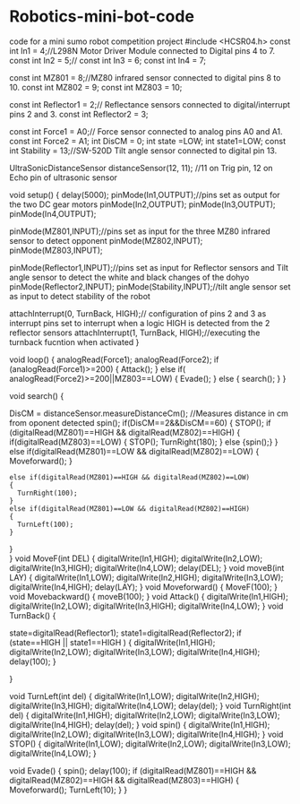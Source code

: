 # Robotics-mini-bot-code
code for a mini sumo robot competition project
#include <HCSR04.h>
const int In1 = 4;//L298N Motor Driver Module connected to Digital pins 4 to 7.
const int In2 = 5;//
const int In3 = 6;
const int In4 = 7;

const int MZ801 = 8;//MZ80 infrared sensor connected to digital pins 8 to 10. 
const int MZ802 = 9;
const int MZ803 = 10;

const int Reflector1 = 2;// Reflectance sensors connected to digital/interrupt pins 2 and 3.
const int Reflector2 = 3;

const int Force1 = A0;// Force sensor connected to analog pins A0 and A1.
const int Force2 = A1;
      int DisCM = 0;
      int state =LOW;
      int state1=LOW;
const int Stability = 13;//SW-520D Tilt angle sensor connected to digital pin 13.

UltraSonicDistanceSensor distanceSensor(12, 11); //11 on Trig pin, 12 on Echo pin of ultrasonic sensor

void setup()
{
  delay(5000);
  pinMode(In1,OUTPUT);//pins set as output for the two DC gear motors
  pinMode(In2,OUTPUT);
  pinMode(In3,OUTPUT);
  pinMode(In4,OUTPUT);
  
  pinMode(MZ801,INPUT);//pins set as input for the three MZ80 infrared sensor to detect opponent
  pinMode(MZ802,INPUT);
  pinMode(MZ803,INPUT);

  pinMode(Reflector1,INPUT);//pins set as input for Reflector sensors and Tilt angle sensor to detect the white and black changes of the dohyo
  pinMode(Reflector2,INPUT);
  pinMode(Stability,INPUT);//tilt angle sensor set as input to detect stability of the robot
  
  attachInterrupt(0, TurnBack, HIGH);// configuration of pins 2 and 3 as interrupt pins set to interrupt when a logic HIGH is detected from the 2 reflector sensors
  attachInterrupt(1, TurnBack, HIGH);//executing the turnback fucntion when activated
}

void loop()
{
  analogRead(Force1);
  analogRead(Force2);
 if (analogRead(Force1)>=200)
 {
  Attack();
 }
 else if( analogRead(Force2)>=200||MZ803==LOW)
 {
  Evade();
 }
 else
 {
  search();
 }
}

void search()
{
  
  DisCM = distanceSensor.measureDistanceCm(); //Measures distance in cm from oponent detected
  spin();
  if(DisCM==2&&DisCM==60)
  {
    STOP();
    if (digitalRead(MZ801)==HIGH && digitalRead(MZ802)==HIGH)
    {
      if(digitalRead(MZ803)==LOW)
      {
        STOP();
        TurnRight(180);
      }
      else
      {spin();}
    }
    else if(digitalRead(MZ801)==LOW && digitalRead(MZ802)==LOW)
    {
      Moveforward();
    }
    
    else if(digitalRead(MZ801)==HIGH && digitalRead(MZ802)==LOW)
    {
      TurnRight(100);
    }
    else if(digitalRead(MZ801)==LOW && digitalRead(MZ802)==HIGH)
    {
      TurnLeft(100);
    }
  }  
}
void MoveF(int DEL)
{
  digitalWrite(In1,HIGH);
  digitalWrite(In2,LOW);
  digitalWrite(In3,HIGH);
  digitalWrite(In4,LOW);
  delay(DEL);
}
void moveB(int LAY)
{
  digitalWrite(In1,LOW);
  digitalWrite(In2,HIGH);
  digitalWrite(In3,LOW);
  digitalWrite(In4,HIGH);
  delay(LAY);
}
void Moveforward()
{
  MoveF(100);
}
void Movebackward()
{
  moveB(100);
}
void Attack()
{
  digitalWrite(In1,HIGH);
  digitalWrite(In2,LOW);
  digitalWrite(In3,HIGH);
  digitalWrite(In4,LOW);
}
void TurnBack()
{
  
  state=digitalRead(Reflector1);
  state1=digitalRead(Reflector2);
  if (state==HIGH || state1==HIGH )
  {
  digitalWrite(In1,HIGH);
  digitalWrite(In2,LOW);
  digitalWrite(In3,LOW);
  digitalWrite(In4,HIGH);
  delay(100);
  }
  
}

void TurnLeft(int del)
{
  digitalWrite(In1,LOW);
  digitalWrite(In2,HIGH);
  digitalWrite(In3,HIGH);
  digitalWrite(In4,LOW);
  delay(del);
}
void TurnRight(int del)
{
  digitalWrite(In1,HIGH);
  digitalWrite(In2,LOW);
  digitalWrite(In3,LOW);
  digitalWrite(In4,HIGH);
  delay(del);
}
void spin()
{
  digitalWrite(In1,HIGH);
  digitalWrite(In2,LOW);
  digitalWrite(In3,LOW);
  digitalWrite(In4,HIGH);
}
void STOP()
{
  digitalWrite(In1,LOW);
  digitalWrite(In2,LOW);
  digitalWrite(In3,LOW);
  digitalWrite(In4,LOW);
}

void Evade()
{
  spin();
  delay(100);
  if (digitalRead(MZ801)==HIGH && digitalRead(MZ802)==HIGH && digitalRead(MZ803)==HIGH)
  {
    Moveforward();
    TurnLeft(10);
  }
}

